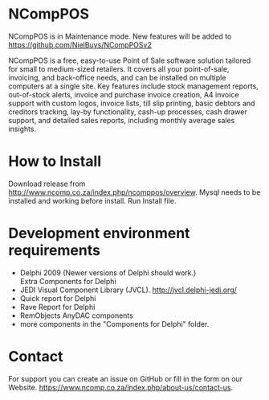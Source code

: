 # NCompPOS
NCompPOS is in Maintenance mode. New features will be added to https://github.com/NielBuys/NCompPOSv2

NCompPOS is a free, easy-to-use Point of Sale software solution tailored for small to medium-sized retailers. It covers all your point-of-sale, invoicing, and back-office needs, and can be installed on multiple computers at a single site. Key features include stock management reports, out-of-stock alerts, invoice and purchase invoice creation, A4 invoice support with custom logos, invoice lists, till slip printing, basic debtors and creditors tracking, lay-by functionality, cash-up processes, cash drawer support, and detailed sales reports, including monthly average sales insights.

# How to Install
Download release from http://www.ncomp.co.za/index.php/ncomppos/overview.
Mysql needs to be installed and working before install.
Run Install file.

# Development environment requirements
- Delphi 2009 (Newer versions of Delphi should work.) </br>
Extra Components for Delphi
- JEDI Visual Component Library (JVCL). http://jvcl.delphi-jedi.org/
- Quick report for Delphi
- Rave Report for Delphi
- RemObjects AnyDAC components
- more components in the "Components for Delphi" folder.

# Contact
For support you can create an issue on GitHub or fill in the form on our Website.
https://www.ncomp.co.za/index.php/about-us/contact-us.
